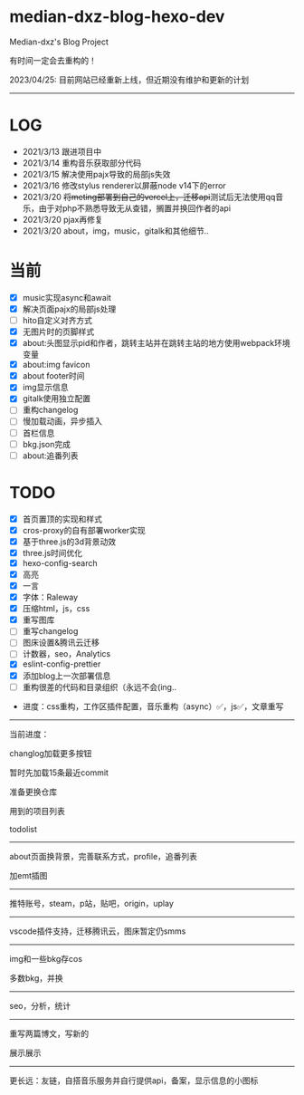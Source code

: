 # median-dxz-blog-hexo-dev

Median-dxz's Blog Project

有时间一定会去重构的！

2023/04/25: 目前网站已经重新上线，但近期没有维护和更新的计划

---

# LOG

- 2021/3/13 跟进项目中
- 2021/3/14 重构音乐获取部分代码
- 2021/3/15 解决使用pajx导致的局部js失效
- 2021/3/16 修改stylus renderer以屏蔽node v14下的error
- 2021/3/20 ~~将meting部署到自己的vercel上，迁移api~~测试后无法使用qq音乐，由于对php不熟悉导致无从查错，搁置并换回作者的api
- 2021/3/20 pjax再修复
- 2021/3/20 about，img，music，gitalk和其他细节..

# 当前

- [x] music实现async和await
- [x] 解决页面pajx的局部js处理
- [ ] hito自定义对齐方式
- [x] 无图片时的页脚样式
- [x] about:头图显示pid和作者，跳转主站并在跳转主站的地方使用webpack环境变量
- [x] about:img favicon
- [X] about footer时间
- [x] img显示信息
- [x] gitalk使用独立配置
- [ ] 重构changelog
- [ ] 慢加载动画，异步插入
- [ ] 首栏信息
- [ ] bkg.json完成
- [ ] about:追番列表

# TODO

- [x] 首页置顶的实现和样式
- [x] cros-proxy的自有部署worker实现
- [x] 基于three.js的3d背景动效
- [x] three.js时间优化
- [x] hexo-config-search
- [x] 高亮
- [x] 一言
- [x] 字体：Raleway
- [x] 压缩html，js，css
- [x] 重写图库
- [ ] 重写changelog
- [ ] 图床设置&腾讯云迁移
- [ ] 计数器，seo，Analytics
- [x] eslint-config-prettier
- [x] 添加blog上一次部署信息
- [ ] 重构很差的代码和目录组织（永远不会(ing..
- 进度：css重构，工作区插件配置，音乐重构（async）✅，js✅，文章重写

---

当前进度：

changlog加载更多按钮

暂时先加载15条最近commit

准备更换仓库

用到的项目列表

todolist

---

about页面换背景，完善联系方式，profile，追番列表

加emt插图

---

推特账号，steam，p站，贴吧，origin，uplay

---

vscode插件支持，迁移腾讯云，图床暂定仍smms

---

img和一些bkg存cos

多数bkg，并换

---

seo，分析，统计

---

重写两篇博文，写新的

展示展示

---

更长远：友链，自搭音乐服务并自行提供api，备案，显示信息的小图标